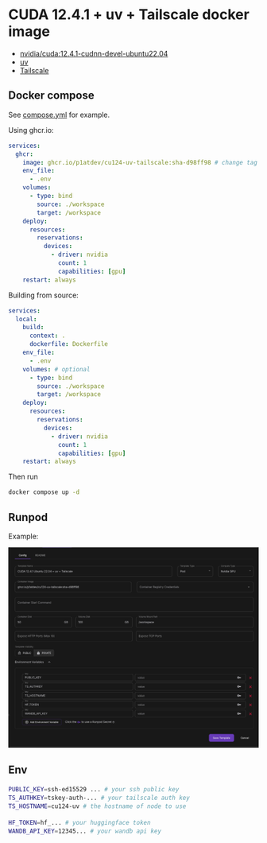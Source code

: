 
# CUDA 12.4.1 + uv + Tailscale docker image

- [nvidia/cuda:12.4.1-cudnn-devel-ubuntu22.04](https://hub.docker.com/layers/nvidia/cuda/12.4.1-cudnn-devel-ubuntu22.04/images/sha256-0a434eff1826693c1e2a669b20062f9995e73ed3456cdb70416d7ba9c1e3d1f5?context=explore)
- [uv](https://docs.astral.sh/uv/)
- [Tailscale](https://tailscale.com/)

## Docker compose

See [compose.yml](./compose.yml) for example.

Using ghcr.io:

```yaml
services:
  ghcr:
    image: ghcr.io/p1atdev/cu124-uv-tailscale:sha-d98ff98 # change tag as needed
    env_file:
      - .env
    volumes:
      - type: bind
        source: ./workspace
        target: /workspace
    deploy:
      resources:
        reservations:
          devices:
            - driver: nvidia
              count: 1
              capabilities: [gpu]
    restart: always
```

Building from source:

```yaml
services:
  local:
    build:
      context: .
      dockerfile: Dockerfile
    env_file:
      - .env
    volumes: # optional
      - type: bind
        source: ./workspace
        target: /workspace
    deploy:
      resources:
        reservations:
          devices:
            - driver: nvidia
              count: 1
              capabilities: [gpu]
    restart: always
```

Then run

```bash
docker compose up -d
```

## Runpod

Example:

![](./assets/sample.jpg)


## Env

```bash
PUBLIC_KEY=ssh-ed15529 ... # your ssh public key
TS_AUTHKEY=tskey-auth-... # your tailscale auth key
TS_HOSTNAME=cu124-uv # the hostname of node to use

HF_TOKEN=hf_... # your huggingface token
WANDB_API_KEY=12345... # your wandb api key
```